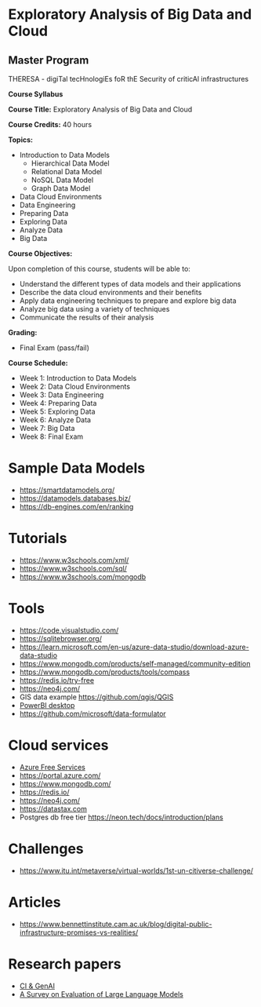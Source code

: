 # Exploratory Analysis of Big Data and Cloud 

## Master Program
THERESA - digiTal tecHnologiEs foR thE Security of criticAl infrastructures

**Course Syllabus**  
  

**Course Title:** Exploratory Analysis of Big Data and Cloud  

**Course Credits:** 40 hours  

**Topics:**  
*   Introduction to Data Models     
    *   Hierarchical Data Model  
    *   Relational Data Model          
    *   NoSQL Data Model         
    *   Graph Data Model          
*   Data Cloud Environments      
*   Data Engineering      
*   Preparing Data      
*   Exploring Data      
*   Analyze Data      
*   Big Data  
     
**Course Objectives:**  
  
Upon completion of this course, students will be able to:  
*   Understand the different types of data models and their applications  
*   Describe the data cloud environments and their benefits  
*   Apply data engineering techniques to prepare and explore big data  
*   Analyze big data using a variety of techniques   
*   Communicate the results of their analysis  
    
 
**Grading:**  
*   Final Exam (pass/fail)  
  
**Course Schedule:**  
*   Week 1: Introduction to Data Models  
*   Week 2: Data Cloud Environments  
*   Week 3: Data Engineering      
*   Week 4: Preparing Data  
*   Week 5: Exploring Data  
*   Week 6: Analyze Data  
*   Week 7: Big Data  
*   Week 8: Final Exam

 # Sample Data Models 
* https://smartdatamodels.org/
* https://datamodels.databases.biz/
* https://db-engines.com/en/ranking

# Tutorials
* https://www.w3schools.com/xml/
* https://www.w3schools.com/sql/
* https://www.w3schools.com/mongodb

# Tools
* https://code.visualstudio.com/
* https://sqlitebrowser.org/
* https://learn.microsoft.com/en-us/azure-data-studio/download-azure-data-studio
* https://www.mongodb.com/products/self-managed/community-edition
* https://www.mongodb.com/products/tools/compass
* https://redis.io/try-free
* https://neo4j.com/
* GIS data example https://github.com/qgis/QGIS
* [PowerBI desktop](https://www.microsoft.com/en-us/power-platform/products/power-bi/desktop)
* https://github.com/microsoft/data-formulator



# Cloud services 
* [Azure Free Services](https://azure.microsoft.com/en-us/free/students)
* https://portal.azure.com/
* https://www.mongodb.com/
* https://redis.io/
* https://neo4j.com/
* https://datastax.com
* Postgres db free tier https://neon.tech/docs/introduction/plans

# Challenges 
* https://www.itu.int/metaverse/virtual-worlds/1st-un-citiverse-challenge/

# Articles 
* https://www.bennettinstitute.cam.ac.uk/blog/digital-public-infrastructure-promises-vs-realities/

# Research papers 
* [CI & GenAI](https://arxiv.org/pdf/2405.04874)
* [A Survey on Evaluation of Large Language Models](https://arxiv.org/abs/2307.03109)
